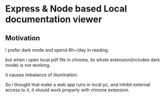 # Express & Node based Local documentation viewer

## Motivation
I prefer dark mode and spend 6h~/day in reading.

but when i open local pdf file in chrome, its whole extension(includes dark mode) is not working.

it causes imbalance of illumination.

So i thought that make a web app runs in local pc, and inhibit external access to it, it should work properly with chrome extension.

